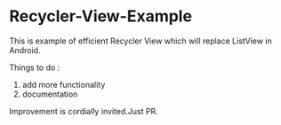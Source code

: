 # Recycler-View-Example

This is example of efficient Recycler View which will replace ListView in Android.

Things to do :
1) add more functionality
2) documentation

Improvement is cordially invited.Just PR.
